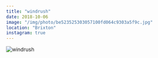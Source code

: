```yaml
---
title: "windrush"
date: 2018-10-06
image: "/img/photo/be523525303057100fd064c9303a5f9c.jpg"
location: "Brixton"
instagram: true
---
```


![windrush](/img/photo/be523525303057100fd064c9303a5f9c.jpg)
